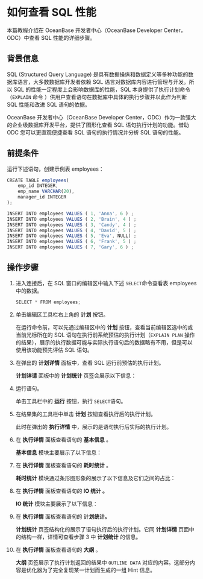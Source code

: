 如何查看 SQL 性能 
================================

本篇教程介绍在 OceanBase 开发者中心（OceanBase Developer Center，ODC）中查看 SQL 性能的详细步骤。

背景信息 
-------------

SQL (Structured Query Language) 是具有数据操纵和数据定义等多种功能的数据库语言，大多数数据库开发者依赖 SQL 语言对数据库内容进行管理与开发。所以 SQL 的性能一定程度上会影响数据库的性能，SQL 本身提供了执行计划命令（`EXPLAIN` 命令 ）供用户查看语句在数据库中具体的执行步骤并以此作为判断 SQL 性能和改进 SQL 语句的依据。

OceanBase 开发者中心（OceanBase Developer Center，ODC）作为一款强大的企业级数据库开发平台，提供了图形化查看 SQL 语句执行计划的功能。借助 ODC 您可以更直观便捷查看 SQL 语句的执行情况并分析 SQL 语句的性能。

前提条件 
-------------

运行下述语句，创建示例表 employees：

```javascript
CREATE TABLE employees(
    emp_id INTEGER,
    emp_name VARCHAR(20),
    manager_id INTEGER
);

INSERT INTO employees VALUES ( 1, 'Anna', 6 ) ;
INSERT INTO employees VALUES ( 2, 'Brain', 4 ) ;
INSERT INTO employees VALUES ( 3, 'Candy', 4 ) ;
INSERT INTO employees VALUES ( 4, 'David', 5 ) ;
INSERT INTO employees VALUES ( 5, 'Eva', NULL) ;
INSERT INTO employees VALUES ( 6, 'Frank', 5 ) ;
INSERT INTO employees VALUES ( 7, 'Gary', 6 ) ;
```



操作步骤 
-------------

1. 进入连接后，在 SQL 窗口的编辑区中输入下述 ​`SELECT`​ 命令查看表 employees 中的数据。

   ```javascript
   SELECT * FROM employees;
   ```

   




<!-- -->

2. 单击编辑区工具栏右上角的 **计划** 按钮。

   在运行命令前，可以先通过编辑区中的 **计划** 按钮，查看当前编辑区选中的或当前光标所在的 SQL 语句在执行前系统预估的执行计划（`EXPLAIN PLAN` 操作的结果），展示的执行数据可能与实际执行语句后的数据略有不用，但是可以使用该功能预先评估 SQL 语句。
   

3. 在弹出的 **计划详情** 面板中，查看 SQL 运行前预估的执行计划。

   **计划详请** 面板中的 **计划统计** 页签会展示以下信息：
   






4. 运行语句。

   单击工具栏中的 **运行** 按钮，执行 ​`SELECT`​ 语句。
   

5. 在结果集的工具栏中单击 **计划** 按钮查看执行后的执行计划。

   此时在弹出的 **执行详情** 中，展示的是语句执行后实际的执行计划。
   

6. 在 **执行详情** 面板查看语句的 **基本信息** 。

   **基本信息** 模块主要展示了以下信息：
   






7. 在 **执行详情** 面板查看语句的 **耗时统计** 。

   **耗时统计** 模块通过条形图形象的展示了以下信息及它们之间的占比：
   






8. 在 **执行详情** 面板查看语句的 **IO 统计** **。** 

   **IO 统计** 模块主要展示了以下信息：
   






9. 在 **执行详情** 面板查看语句的 **计划统计。** 

   **计划统计** 页签结构化的展示了语句执行后的执行计划。它同 **计划详情** 页面中的结构一样，详情可查看步骤 3 中 **计划统计** 的信息。
   

10. 在 **执行详情** 面板查看语句的 **大纲** 。

    **大纲** 页签展示了执行计划返回的结果中 `OUTLINE DATA` 对应的内容。这部分内容是优化器为了完全复现某一计划而生成的一组 Hint 信息。
    



